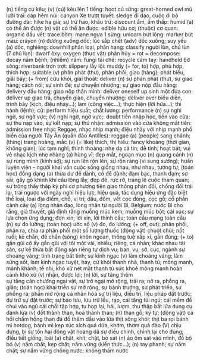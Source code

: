 (n) tiếng cú kêu; (v) (cú) kêu lên 1 tiếng: hoot
cú sừng: great-horned owl
mũ lưỡi trai: cap
hẻm núi: canyon
Xe trượt tuyết: sledge
đi dạo, cuộc đi bộ đường dài: hike
hạ giá; sự trừ hao, khấu trừ: discount
ẩm, ẩm thấp: humid
(a) có thể ăn được (n) vật có thể ăn được: edible
hữu cơ; (thuộc) cơ quan: organic
dấu vết: trace
bờm: mane
ngựa 1 sừng: unicorn
bút lông: marker
bút màu: crayon
(n) đường xuống dốc; lúc sắp chết (adv) dốc xuống; suy yếu (a) dốc, nghiêng: downhill
phân loại, phân hạng: classify
người lùn, chú lùn (7 chú lùn): dwarf
ôxy: oxygen
(thực vật) phân hủy = rot = decompose: decay
nấm bệnh; (nhiễm) nấm: fungi
tái chế: recycle
cầm tay: handheld
bờ sông: riverbank
trơn trợt: slippery
lầy lội: muddy
(+ for, to) hợp, phù hợp, thích hợp: suitable
(v) phân phát (thư), phân phối, giao (hàng); phát biểu, giãi bày; (+ from) cứu khỏi, giải thoát: deliver
(n) sự phân phát (thư), sự giao hàng; cách nói; sự sinh đẻ; sự chuyển nhượng; sự giao nộp đầu hàng: delivery
đầu hàng; giao nộp thân mình: deliver oneself up
sinh một đứa con: deliver up
giao trả, chuyển giao, chuyển nhượng: deliver over
 biểu diễn, trình bày (kịch, điệu nhảy...); làm (công việc...); thực hiện (lời hứa...); thi hành (lệnh); cử: perform
hiệu suất; chất lượng: performance
(n) sự nghi ngờ, sự ngờ vực; (v) nghi ngờ, ngờ vực;: doubt
tiền nhập học, tiền vào cửa; sự thu nạp vào, sự kết nạp; sự thú nhận: admission
vào cửa không mất tiền: admission free
nhạc Reggae, nhạc nhịp mạnh; điệu nhảy với nhịp mạnh phổ biến của người Tây Ân (quần đảo Antilles): reggae
(a) (people) sang chảnh; (thing) trang hoàng, mắc (v) (= like) thích, thị hiếu: fancy
khoảng (thời gian, không gian); lúc tạm nghĩ; thỉnh thoảng: 
nhẹ dạ cả tin; dễ tính; hoạt bát; vui vẻ
nhạc kịch nhẹ nhàng
(a) hùng vĩ; đẹp mắt, ngoạn mục (n) quang cảnh
(n) sự rùng mình (kinh sợ); sự run lên rộn lên, sự rộn ràng (vì sung sướng);
huấn luyện viên - người khai vấn cuộc sống
giống nhau, như nhau, tương tự; (toán học) đồng dạng
(a) thừa dư để dành, có để dành; đạm bạc, thanh đạm; sơ sài, gầy gò
khinh khí cầu
lộng lẫy, đẹp đẻ, rực rở, tráng lệ
cuộc tham quan; sự trông thấy
thập kỷ
phi cơ
phương tiện giao thông
phản đối, chống đối
trái lại, trái ngược với
ngày nghỉ
hiệu lực, hiệu quả, tác dụng
hiệu ứng đặc biệt
thể loại, loại
địa điểm, chỗ, vị trí; dấu, đốm, vết
cọc đóng, cọc gỗ; cổ phần
cành cây
(a) lòng nhân đạo, lòng nhân từ
người Bỉ, Belgium: nước Bỉ
cho rằng, giả thuyết, giả định rằng
muỗng múc kem; muỗng múc bột; cái xúc;
sự lựa chọn
ứng dụng; đơn xin; lời xin, lời thỉnh cầu;
toàn cầu
mạng toàn cầu
(n) sự đo lường; (toán học) ước số (v) đo, đo lường; (+ off, out): phân phối, phân ra, chia ra
phân phối một số lượng thuốc
(động vật) chuột chũi; nốt ruồi; kè chắn, đê chắn (sóng)
khôn ngoan, thông tuệ
xấp xỉ, gần đúng; (+ to) gần gũi
cô ấy gần gũi với tôi 
một vài, nhiều; riêng, cá nhân; khác nhau
tài sản, sự kế thừa
bất động sản riêng tư
dịch vụ; ban, vụ, sở, cục, ngành 
sự choáng váng; tình trạng bất tỉnh; sự kinh ngạc (v) làm choáng váng; làm sửng sốt, làm kinh ngạc
tuyệt, hay, cừ khôi
thanh nhã, thanh tú; mỏng manh, mảnh khảnh; tế nhị, khó xử
nét mặt thanh tú
sức khoẻ mỏng manh
hoàn cảnh khó xử
(v) nhận, được lợi; (n) lời, sự tăng thêm  
sự tăng cân
chướng ngại vật, sự trở ngại
mở rộng, trải ra; nở ra, phồng ra, giãn; (toán học) khai triển
sự mở rộng, sự bành trướng, sự phát triển, sự phồng ra; phần mở rộng
cá nhân hóa
sự trị liệu, điều trị, liệu pháp
đặt trước; dự trữ
sự đặt trước; sự bảo lưu, lưu trữ
lều, rạp, cái tăng
túi ngủ; cái mềm để chui vào ngũ
cái chổi
tập hợp, tụ họp lại; hái, lượm, thu thập
bắt lửa
dụng cụ đánh lửa
(v) đốt thành than, hoá thành than; (n) than gỗ; ký tự; (động vật) cá hồi chấm hồng
than đá
đổ thêm dầu vào lửa
thịt xông khói; thịt ba rọi
bánh mì hotdog, bánh mì kẹp xúc xích
quá dứa, khớm, thơm
quả đào
(V) chịu đựng, bị
sự tổn hại động vật hoang dã
sự điều chỉnh, chỉnh lại cho đúng; điều tiết
giống, loài
(a) chặt, khít; chật, bó sát (n) áo ôm sát vào mình, đồ bộ bó
(v) nắm chặt, kẹp chặt; nắm vững (kiến thức...); (n) tay phanh; sự nắm chặt; sự nắm vững
chống nước; không thấm nước